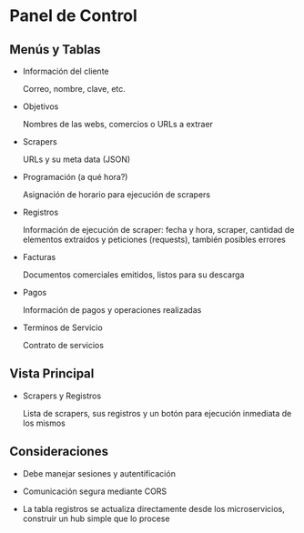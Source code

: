 Panel de Control
================


Menús y Tablas
--------------

* Información del cliente
  
    Correo, nombre, clave, etc.    

* Objetivos
  
    Nombres de las webs, comercios o URLs a extraer    

* Scrapers
  
    URLs y su meta data (JSON)

* Programación (a qué hora?)
  
    Asignación de horario para ejecución de scrapers

* Registros

    Información de ejecución de scraper: fecha y hora, scraper, cantidad de elementos
    extraídos y peticiones (requests), también posibles errores

* Facturas
  
    Documentos comerciales emitidos, listos para su descarga

* Pagos
  
    Información de pagos y operaciones realizadas

* Terminos de Servicio

    Contrato de servicios


Vista Principal
---------------

* Scrapers y Registros

    Lista de scrapers, sus registros y un botón para ejecución inmediata de los mismos



Consideraciones
---------------

* Debe manejar sesiones y autentificación

* Comunicación segura mediante CORS

* La tabla registros se actualiza directamente desde los microservicios, construir un hub simple que lo procese
